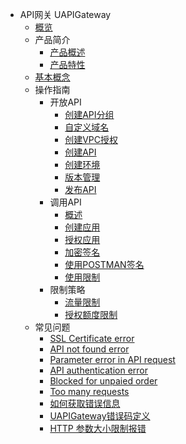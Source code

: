 * API网关 UAPIGateway
    * [概览](middleware/uapigateway/overview)
    * 产品简介
        * [产品概述](middleware/uapigateway/intro/intro_index)
        * [产品特性](middleware/uapigateway/intro/feature)
    * [基本概念](middleware/uapigateway/fundmental_concept)
    * 操作指南
        * 开放API
            * [创建API分组](middleware/uapigateway/operation_guide/open_api/create_api_group)
            * [自定义域名](middleware/uapigateway/operation_guide/open_api/custom_domain)
            * [创建VPC授权](middleware/uapigateway/operation_guide/open_api/create_vpc_access)
            * [创建API](middleware/uapigateway/operation_guide/open_api/create_api)
            * [创建环境](middleware/uapigateway/operation_guide/open_api/create_env)
            * [版本管理](middleware/uapigateway/operation_guide/open_api/env_management)
            * [发布API](middleware/uapigateway/operation_guide/open_api/publish_api)
        * 调用API
            * [概述](middleware/uapigateway/operation_guide/use_api/intro)
            * [创建应用](middleware/uapigateway/operation_guide/use_api/create_app)
            * [授权应用](middleware/uapigateway/operation_guide/use_api/grant_app_access)
            * [加密签名](middleware/uapigateway/operation_guide/use_api/signature)
            * [使用POSTMAN签名](middleware/uapigateway/operation_guide/use_api/postman_signature)
            * [使用限制](middleware/uapigateway/operation_guide/use_api/use_limit)
        * 限制策略
            * [流量限制](middleware/uapigateway/operation_guide/restriction_strategy/traffic_restriction)
            * [授权额度限制](middleware/uapigateway/operation_guide/restriction_strategy/authorization_restriction)
    * 常见问题
        * [SSL Certificate error](middleware/uapigateway/faq/ssl_certificate_error)
        * [API not found error](middleware/uapigateway/faq/api_not_found_error)
        * [Parameter error in API request](middleware/uapigateway/faq/parameter_error_in_api_request)
        * [API authentication error](middleware/uapigateway/faq/api_authentication_error)
        * [Blocked for unpaied order](middleware/uapigateway/faq/blocked_for_unpaied_order)
        * [Too many requests](middleware/uapigateway/faq/too_many_requests)
        * [如何获取错误信息](middleware/uapigateway/faq/get_error_message)
        * [UAPIGateway错误码定义](middleware/uapigateway/faq/error_code_define)
        * [HTTP 参数大小限制报错](middleware/uapigateway/faq/parameter_size_error)
    
    









    
   
   
    
        